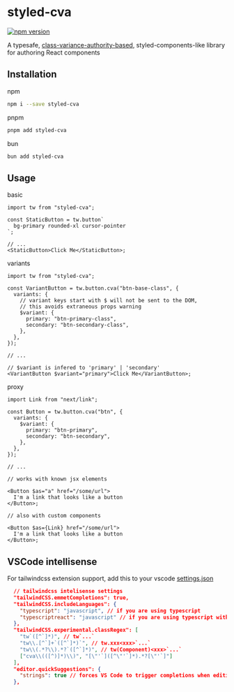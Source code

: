 # styled-cva

[![npm version](https://badge.fury.io/js/styled-cva.svg)](https://badge.fury.io/js/styled-cva)

A typesafe, [class-variance-authority-based](https://github.com/joe-bell/cva), styled-components-like library for authoring React components

## Installation

npm

```bash
npm i --save styled-cva
```

pnpm

```bash
pnpm add styled-cva
```

bun

```bash
bun add styled-cva
```

## Usage

basic

```tsx
import tw from "styled-cva";

const StaticButton = tw.button`
  bg-primary rounded-xl cursor-pointer
`;

// ...
<StaticButton>Click Me</StaticButton>;
```

variants

```tsx
import tw from "styled-cva";

const VariantButton = tw.button.cva("btn-base-class", {
  variants: {
    // variant keys start with $ will not be sent to the DOM,
    // this avoids extraneous props warning
    $variant: {
      primary: "btn-primary-class",
      secondary: "btn-secondary-class",
    },
  },
});

// ...

// $variant is infered to 'primary' | 'secondary'
<VariantButton $variant="primary">Click Me</VariantButton>;
```

proxy

```tsx
import Link from "next/link";

const Button = tw.button.cva("btn", {
  variants: {
    $variant: {
      primary: "btn-primary",
      secondary: "btn-secondary",
    },
  },
});

// ...

// works with known jsx elements

<Button $as="a" href="/some/url">
  I'm a link that looks like a button
</Button>;

// also with custom components

<Button $as={Link} href="/some/url">
  I'm a link that looks like a button
</Button>;
```

## VSCode intellisense

For tailwindcss extension support, add this to your vscode [settings.json](/.vscode/settings.json)

```json
  // tailwindcss intelisense settings
  "tailwindCSS.emmetCompletions": true,
  "tailwindCSS.includeLanguages": {
    "typescript": "javascript", // if you are using typescript
    "typescriptreact": "javascript" // if you are using typescript with react
  },
  "tailwindCSS.experimental.classRegex": [
    "tw`([^`]*)", // tw`...`
    "tw\\.[^`]+`([^`]*)`", // tw.xxx<xxx>`...`
    "tw\\(.*?\\).*?`([^`]*)", // tw(Component)<xxx>`...`
    ["cva\\(([^)]*)\\)", "[\"'`]([^\"'`]*).*?[\"'`]"]
  ],
  "editor.quickSuggestions": {
    "strings": true // forces VS Code to trigger completions when editing "string" content
  },
```
